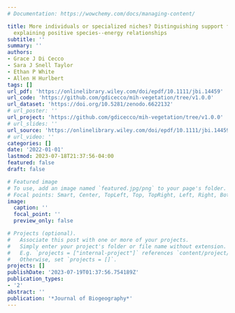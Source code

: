 ```yaml
---
# Documentation: https://wowchemy.com/docs/managing-content/

title: More individuals or specialized niches? Distinguishing support for hypotheses
  explaining positive species--energy relationships
subtitle: ''
summary: ''
authors:
- Grace J Di Cecco
- Sara J Snell Taylor
- Ethan P White
- Allen H Hurlbert
tags: []
url_pdf: 'https://onlinelibrary.wiley.com/doi/epdf/10.1111/jbi.14459'
url_code: 'https://github.com/gdicecco/mih-vegetation/tree/v1.0.0'
url_dataset: 'https://doi.org/10.5281/zenodo.6622132'
# url_poster: ''
url_project: 'https://github.com/gdicecco/mih-vegetation/tree/v1.0.0'
# url_slides: ''
url_source: 'https://onlinelibrary.wiley.com/doi/epdf/10.1111/jbi.14459'
# url_video: ''
categories: []
date: '2022-01-01'
lastmod: 2023-07-18T21:37:56-04:00
featured: false
draft: false

# Featured image
# To use, add an image named `featured.jpg/png` to your page's folder.
# Focal points: Smart, Center, TopLeft, Top, TopRight, Left, Right, BottomLeft, Bottom, BottomRight.
image:
  caption: ''
  focal_point: ''
  preview_only: false

# Projects (optional).
#   Associate this post with one or more of your projects.
#   Simply enter your project's folder or file name without extension.
#   E.g. `projects = ["internal-project"]` references `content/project/deep-learning/index.md`.
#   Otherwise, set `projects = []`.
projects: []
publishDate: '2023-07-19T01:37:56.754189Z'
publication_types:
- '2'
abstract: ''
publication: '*Journal of Biogeography*'
---
```

